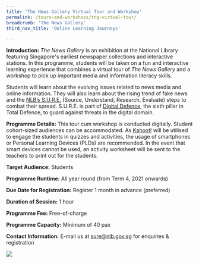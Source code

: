 ```yaml
---
title: 'The News Gallery Virtual Tour and Workshop'
permalink: /tours-and-workshops/tng-virtual-tour/
breadcrumb: 'The News Gallery'
third_nav_title: 'Online Learning Journeys'

---
```


**Introduction:** *The News Gallery* is an exhibition at the National Library featuring Singapore's earliest newspaper collections and interactive stations. In this programme, students will be taken on a fun and interactive learning experience that combines a virtual tour of *The News Gallery* and a workshop to pick up important media and information literacy skills. 

Students will learn about the evolving issues related to news media and online information. They will also learn about the rising trend of fake news and the [NLB’s S.U.R.E.](https://sure.nlb.gov.sg/about-us/sure-campaign/) (Source, Understand, Research, Evaluate) steps to combat their spread. S.U.R.E. is part of [Digital Defence](https://www.mci.gov.sg/portfolios/digital-defence/digital-defence), the sixth pillar in Total Defence, to guard against threats in the digital domain.

**Programme Details:** This tour cum workshop is conducted digitally. Student cohort-sized audiences can be accommodated. As [Kahoot!](https://kahoot.it/) will be utilised to engage the students in quizzes and activities, the usage of smartphones or Personal Learning Devices (PLDs) are recommended. In the event that smart devices cannot be used, an activity worksheet will be sent to the teachers to print out for the students. 

**Target Audience:** Students

**Programme Runtime:** All year round (from Term 4, 2021 onwards)

**Due Date for Registration:** Register 1 month in advance (preferred)

**Duration of Session:** 1 hour

**Programme Fee:** Free-of-charge

**Programme Capacity:** Minimum of 40 pax

**Contact Information:** E-mail us at [sure@nlb.gov.sg](mailto:sure@nlb.gov.sg) for enquiries & registration

 ![](https://sure.nlb.gov.sg/images/tng_about_1000w.jpg)